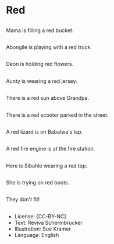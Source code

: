 # Red

##
Mama is filling a red
bucket.

##
Abongile is playing with
a red truck.

##
Deon is holding red
flowers.

##
Aunty is wearing a red
jersey.

##
There is a red sun
above Grandpa.

##
There is a red scooter
parked in the street.

##
A red lizard is on
Babalwa's lap.

##
A red fire engine is at
the fire station.

##
Here is Sibahle wearing
a red top.

##
She is trying on red
boots.

##
They don't fit!

##
* License: [CC-BY-NC]
* Text: Reviva Schermbrucker
* Illustration: Sue Kramer
* Language: English
